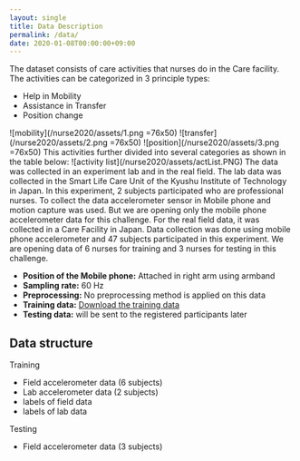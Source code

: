 ```yaml
---
layout: single
title: Data Description
permalink: /data/
date: 2020-01-08T00:00:00+09:00
---
```

The dataset consists of care activities that nurses do in the Care facility. The activities can be categorized in 3 principle types:
<ul>
  <li>Help in Mobility</li>
  <li>Assistance in Transfer</li>
  <li>Position change</li>
</ul>
![mobility](/nurse2020/assets/1.png =76x50)  ![transfer](/nurse2020/assets/2.png =76x50) ![position](/nurse2020/assets/3.png =76x50)
This activities further divided into several categories as shown in the table below:
![activity list](/nurse2020/assets/actList.PNG)
The data was collected in an experiment lab and in the real field. The lab data was collected in the Smart Life Care Unit of the Kyushu Institute of Technology in Japan. In this experiment, 2 subjects participated who are professional nurses. To collect the data accelerometer sensor in Mobile phone and motion capture was used. But we are opening only the mobile phone accelerometer data for this challenge. For the real field data, it was collected in a Care Facility in Japan. Data collection was done using mobile phone accelerometer and 47 subjects participated in this experiment. We are opening data of 6 nurses for training and 3 nurses for testing in this challenge. 
<ul>
  <li><b>Position of the Mobile phone:</b> Attached in right arm using armband</li>
  <li><b>Sampling rate:</b> 60 Hz</li>
  <li><b>Preprocessing:</b> No preprocessing method is applied on this data</li>
  <li><b>Training data:</b> <a href = "https://ieee-dataport.org/open-access/nurse-care-activities-datasets-laboratory-and-real-field">Download the training data</a></li>
  <li><b>Testing data:</b> will be sent to the registered participants later</li>
</ul>

## Data structure
Training
<ul>
  <li>Field accelerometer data (6 subjects)</li>
  <li>Lab  accelerometer data (2 subjects)</li>
  <li>labels of field data</li>
  <li>labels of lab data</li>
</ul>
Testing
<ul>
  <li>Field accelerometer data (3 subjects) </li>
</ul>

